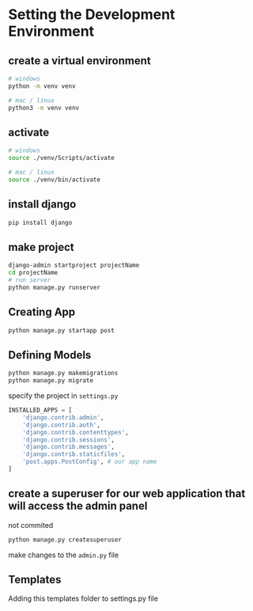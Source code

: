 # Setting the Development Environment

## create a virtual environment
```sh
# windows
python -m venv venv

# mac / linux
python3 -m venv venv
```

## activate
```sh
# windows
source ./venv/Scripts/activate

# mac / linux
source ./venv/bin/activate
```

## install django

```sh
pip install django
```

## make project

```sh
django-admin startproject projectName
cd projectName
# run server
python manage.py runserver
```

## Creating App

```sh
python manage.py startapp post
```

## Defining Models

```sh
python manage.py makemigrations
python manage.py migrate
```
specify the project in `settings.py`

```py
INSTALLED_APPS = [
	'django.contrib.admin',
	'django.contrib.auth',
	'django.contrib.contenttypes',
	'django.contrib.sessions',
	'django.contrib.messages',
	'django.contrib.staticfiles',
	'post.apps.PostConfig', # our app name
]
```

## create a superuser for our web application that will access the admin panel

not commited

```sh
python manage.py createsuperuser
```

make changes to the `admin.py` file

## Templates

Adding this templates folder to settings.py file



